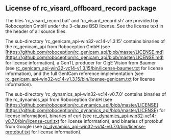License of rc_visard_offboard_record package
--------------------------------------------

The files 'rc_visard_record.bat' and 'rc_visard_record.sh' are provided by
Roboception GmbH under the 3-clause BSD license. See the license text in the
header of all source files.

The sub-directory 'rc_genicam_api-win32-vc14-v1.3.15' contains binaries of the rc_genicam_api
from Roboception GmbH (see [https://github.com/roboception/rc_genicam_api/blob/master/LICENSE.md](https://github.com/roboception/rc_genicam_api/blob/master/LICENSE.md) for license information),
a GenTL producer for GigE Vision from Baumer (see [rc_genicam_api-win32-vc14-v1.3.15/bin/license-baumer.txt](rc_genicam_api-win32-vc14-v1.3.15/bin/license-baumer.txt) for license information), and the full GenICam reference implementation (see [rc_genicam_api-win32-vc14-v1.3.15/bin/license-genicam.txt](rc_genicam_api-win32-vc14-v1.3.15/bin/license-genicam.txt) for license information).

The sub-directory 'rc_dynamics_api-win32-vc14-v0.7.0' contains binaries of the rc_dynamics_api from Roboception GmbH (see [https://github.com/roboception/rc_dynamics_api/blob/master/LICENSE](https://github.com/roboception/rc_dynamics_api/blob/master/LICENSE) for license information), binaries of curl (see [rc_dynamics_api-win32-vc14-v0.7.0/bin/license-curl.txt](rc_dynamics_api-win32-vc14-v0.7.0/bin/license-curl.txt) for license information), and binaries of protobuf from Google (see [rc_dynamics_api-win32-vc14-v0.7.0/bin/license-protobuf.txt](rc_dynamics_api-win32-vc14-v0.7.0/bin/license-protobuf.txt) for license information).

